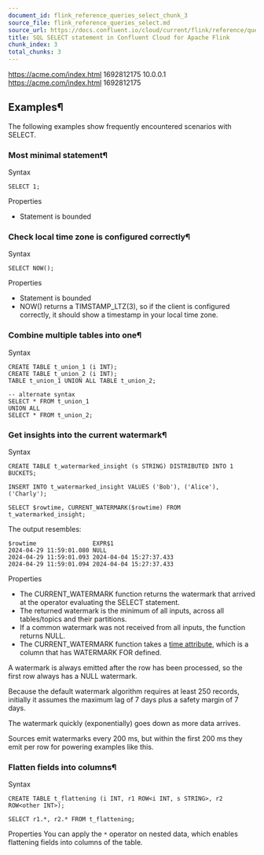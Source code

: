 ```yaml
---
document_id: flink_reference_queries_select_chunk_3
source_file: flink_reference_queries_select.md
source_url: https://docs.confluent.io/cloud/current/flink/reference/queries/select.html
title: SQL SELECT statement in Confluent Cloud for Apache Flink
chunk_index: 3
total_chunks: 3
---
```


<https://acme.com/index.html> 1692812175 10.0.0.1 <https://acme.com/index.html> 1692812175

## Examples¶

The following examples show frequently encountered scenarios with SELECT.

### Most minimal statement¶

Syntax

    SELECT 1;

Properties

* Statement is bounded

### Check local time zone is configured correctly¶

Syntax

    SELECT NOW();

Properties

* Statement is bounded
* NOW() returns a TIMSTAMP_LTZ(3), so if the client is configured correctly, it should show a timestamp in your local time zone.

### Combine multiple tables into one¶

Syntax

    CREATE TABLE t_union_1 (i INT);
    CREATE TABLE t_union_2 (i INT);
    TABLE t_union_1 UNION ALL TABLE t_union_2;

    -- alternate syntax
    SELECT * FROM t_union_1
    UNION ALL
    SELECT * FROM t_union_2;

### Get insights into the current watermark¶

Syntax

    CREATE TABLE t_watermarked_insight (s STRING) DISTRIBUTED INTO 1 BUCKETS;

    INSERT INTO t_watermarked_insight VALUES ('Bob'), ('Alice'), ('Charly');

    SELECT $rowtime, CURRENT_WATERMARK($rowtime) FROM t_watermarked_insight;

The output resembles:

    $rowtime                EXPR$1
    2024-04-29 11:59:01.080 NULL
    2024-04-29 11:59:01.093 2024-04-04 15:27:37.433
    2024-04-29 11:59:01.094 2024-04-04 15:27:37.433

Properties

* The CURRENT_WATERMARK function returns the watermark that arrived at the operator evaluating the SELECT statement.
* The returned watermark is the minimum of all inputs, across all tables/topics and their partitions.
* If a common watermark was not received from all inputs, the function returns NULL.
* The CURRENT_WATERMARK function takes a [time attribute](../../concepts/timely-stream-processing.html#flink-sql-time-attributes), which is a column that has WATERMARK FOR defined.

A watermark is always emitted after the row has been processed, so the first row always has a NULL watermark.

Because the default watermark algorithm requires at least 250 records, initially it assumes the maximum lag of 7 days plus a safety margin of 7 days.

The watermark quickly (exponentially) goes down as more data arrives.

Sources emit watermarks every 200 ms, but within the first 200 ms they emit per row for powering examples like this.

### Flatten fields into columns¶

Syntax

    CREATE TABLE t_flattening (i INT, r1 ROW<i INT, s STRING>, r2 ROW<other INT>);

    SELECT r1.*, r2.* FROM t_flattening;

Properties
    You can apply the `*` operator on nested data, which enables flattening fields into columns of the table.
